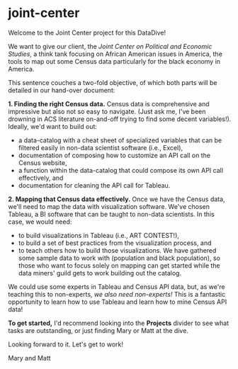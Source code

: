 # joint-center

Welcome to the Joint Center project for this DataDive!

We want to give our client, the *Joint Center on Political and Economic Studies*, a think tank focusing on African American issues in America, the tools to map out some Census data particularly for the black economy in America. 

This sentence couches a two-fold objective, of which both parts will be detailed in our hand-over document:

**1. Finding the right Census data.**
Census data is comprehensive and impressive but also not so easy to navigate. (Just ask me, I've been drowning in ACS literature on-and-off trying to find some decent variables!). Ideally, we'd want to build out:
- a data-catalog with a cheat sheet of specialized variables that can be filtered easily in non-data scientist software (i.e., Excel), 
- documentation of composing how to customize an API call on the Census website,
- a function within the data-catalog that could compose its own API call effectively, and
- documentation for cleaning the API call for Tableau.

**2. Mapping that Census data effectively.**
Once we have the Census data, we'll need to map the data with visualization software. We've chosen Tableau, a BI software that can be taught to non-data scientists. In this case, we would need:
- to build visualizations in Tableau (i.e., ART CONTEST!),
- to build a set of best practices from the visualization process, and
- to teach others how to build those visualizations.
We have gathered some sample data to work with (population and black population), so those who want to focus solely on mapping can get started while the data miners' guild gets to work building out the catalog.

We could use some experts in Tableau and Census API data, but, as we're teaching this to non-experts, *we also need non-experts!* This is a fantastic opportunity to learn how to use Tableau and learn how to mine Census API data!

**To get started,** I'd recommend looking into the **Projects** divider to see what tasks are outstanding, or just finding Mary or Matt at the dive.

Looking forward to it. Let's get to work!

Mary and Matt
